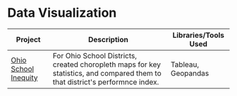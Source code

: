 # Data Visualization

| Project | Description | Libraries/Tools Used |
| ------- | ----------- | -------------------- |
| [Ohio School Inequity](https://github.com/joesposito8/ohio-school-inequity/tree/master/results) | For Ohio School Districts, created choropleth maps for key statistics, and compared them to that district's performnce index. | Tableau, Geopandas |
